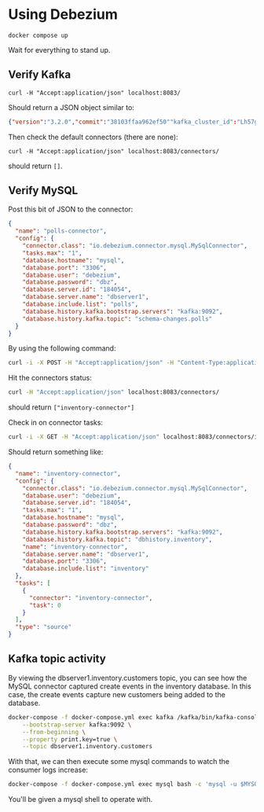 # Using Debezium

```shell
docker compose up
```

Wait for everything to stand up.

## Verify Kafka

```shell
curl -H "Accept:application/json" localhost:8083/
```

Should return a JSON object similar to:

```json
{"version":"3.2.0","commit":"38103ffaa962ef50""kafka_cluster_id":"Lh57gSpNTCeZ6hM9V6ahoQ"}
```

Then check the default connectors (there are none):

```shell
curl -H "Accept:application/json" localhost:8083/connectors/
```

should return `[]`.

## Verify MySQL

Post this bit of JSON to the connector:

```json
{
  "name": "polls-connector",  
  "config": {  
    "connector.class": "io.debezium.connector.mysql.MySqlConnector",
    "tasks.max": "1",  
    "database.hostname": "mysql",  
    "database.port": "3306",
    "database.user": "debezium",
    "database.password": "dbz",
    "database.server.id": "184054",  
    "database.server.name": "dbserver1",  
    "database.include.list": "polls",  
    "database.history.kafka.bootstrap.servers": "kafka:9092",  
    "database.history.kafka.topic": "schema-changes.polls"  
  }
}
```

By using the following command:

```bash
curl -i -X POST -H "Accept:application/json" -H "Content-Type:application/json" localhost:8083/connectors/ --data @filename.json
```

Hit the connectors status:

```bash
curl -H "Accept:application/json" localhost:8083/connectors/
```

should return `["inventory-connector"]`


Check in on connector tasks:

```bash
curl -i -X GET -H "Accept:application/json" localhost:8083/connectors/inventory-connector
```

Should return something like:

```json
{
  "name": "inventory-connector",
  "config": {
    "connector.class": "io.debezium.connector.mysql.MySqlConnector",
    "database.user": "debezium",
    "database.server.id": "184054",
    "tasks.max": "1",
    "database.hostname": "mysql",
    "database.password": "dbz",
    "database.history.kafka.bootstrap.servers": "kafka:9092",
    "database.history.kafka.topic": "dbhistory.inventory",
    "name": "inventory-connector",
    "database.server.name": "dbserver1",
    "database.port": "3306",
    "database.include.list": "inventory"
  },
  "tasks": [
    {
      "connector": "inventory-connector",
      "task": 0
    }
  ],
  "type": "source"
}
```

## Kafka topic activity

By viewing the dbserver1.inventory.customers topic, you can see how the MySQL connector captured create events in the inventory database. In this case, the create events capture new customers being added to the database.


```bash
docker-compose -f docker-compose.yml exec kafka /kafka/bin/kafka-console-consumer.sh \
    --bootstrap-server kafka:9092 \
    --from-beginning \
    --property print.key=true \
    --topic dbserver1.inventory.customers
```


With that, we can then execute some mysql commands to watch the consumer logs increase:

```bash
docker-compose -f docker-compose.yml exec mysql bash -c 'mysql -u $MYSQL_USER -p$MYSQL_PASSWORD inventory'
```

You'll be given a mysql shell to operate with.